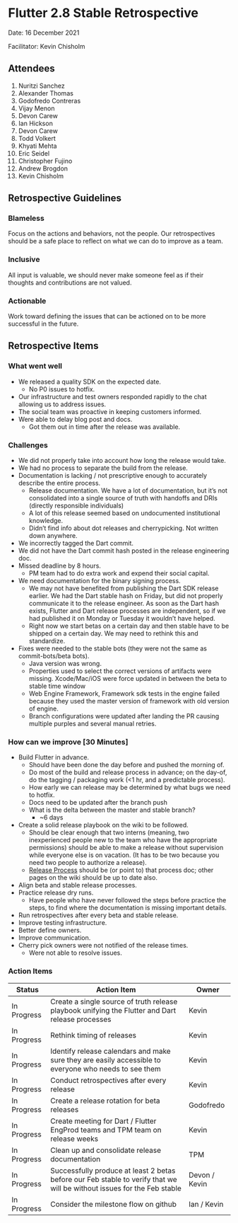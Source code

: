 # Flutter 2.8 Stable Retrospective

Date: 16 December 2021

Facilitator: Kevin Chisholm

## Attendees

1. Nuritzi Sanchez
1. Alexander Thomas
1. Godofredo Contreras
1. Vijay Menon
1. Devon Carew
1. Ian Hickson
1. Devon Carew
1. Todd Volkert
1. Khyati Mehta
1. Eric Seidel
1. Christopher Fujino
1. Andrew Brogdon
1. Kevin Chisholm

## Retrospective Guidelines

### Blameless

Focus on the actions and behaviors, not the people.  Our retrospectives should be a safe place to reflect on what we can do to improve as a team.

### Inclusive

All input is valuable, we should never make someone feel as if their thoughts and contributions are not valued.

### Actionable

Work toward defining the issues that can be actioned on to be more successful in the future.

## Retrospective Items

### What went well

* We released a quality SDK on the expected date.
  * No P0 issues to hotfix.
* Our infrastructure and test owners responded rapidly to the chat allowing us to address issues.
* The social team was proactive in keeping customers informed.
* Were able to delay blog post and docs.
  * Got them out in time after the release was available.

### Challenges

* We did not properly take into account how long the release would take.
* We had no process to separate the build from the release.
* Documentation is lacking / not prescriptive enough to accurately describe the entire process.
  * Release documentation. We have a lot of documentation, but it’s not consolidated into a single source of truth with handoffs and DRIs (directly responsible individuals)
  * A lot of this release seemed based on undocumented institutional knowledge.
  * Didn’t find info about dot releases and cherrypicking. Not written down anywhere.
* We incorrectly tagged the Dart commit.
* We did not have the Dart commit hash posted in the release engineering doc.
* Missed deadline by 8 hours.
  * PM team had to do extra work and expend their social capital.
* We need documentation for the binary signing process.
  * We may not have benefited from publishing the Dart SDK release earlier. We had the Dart stable hash on Friday, but did not properly communicate it to the release engineer. As soon as the Dart hash exists, Flutter and Dart release processes are independent, so if we had published it on Monday or Tuesday it wouldn’t have helped.
  * Right now we start betas on a certain day and then stable have to be shipped on a certain day. We may need to rethink this and standardize.
* Fixes were needed to the stable bots (they were not the same as commit-bots/beta bots).
  * Java version was wrong.
  * Properties used to select the correct versions of artifacts were missing.
Xcode/Mac/iOS were force updated in between the beta to stable time window
  * Web Engine Framework, Framework sdk tests in the engine failed because they used the master version of framework with old version of engine.
  * Branch configurations were updated after landing the PR causing multiple purples and several manual retries.

### How can we improve [30 Minutes]

* Build Flutter in advance.
  * Should have been done the day before and pushed the morning of.
  * Do most of the build and release process in advance; on the day-of, do the tagging / packaging work (<1 hr, and a predictable process).
  * How early we can release may be determined by what bugs we need to hotfix.
  * Docs need to be updated after the branch push
  * What is the delta between the master and stable branch?
    * ~6 days
* Create a solid release playbook on the wiki to be followed.
  * Should be clear enough that two interns (meaning, two inexperienced people new to the team who have the appropriate permissions) should be able to make a release without supervision while everyone else is on vacation. (It has to be two because you need two people to authorize a release).
  * [Release Process](../releases/Release-process.md) should be (or point to) that process doc; other pages on the wiki should be up to date also.
* Align beta and stable release processes.
* Practice release dry runs.
  * Have people who have never followed the steps before practice the steps, to find where the documentation is missing important details.
* Run retrospectives after every beta and stable release.
* Improve testing infrastructure.
* Better define owners.
* Improve communication.
* Cherry pick owners were not notified of the release times.
  * Were not able to resolve issues.

### Action Items

| Status | Action Item | Owner |
|--------|-------------|-------|
| In Progress | Create a single source of truth release playbook unifying the Flutter and Dart release processes | Kevin |
| In Progress | Rethink timing of releases | Kevin |
| In Progress | Identify release calendars and make sure they are easily accessible to everyone who needs to see them | Kevin |
| In Progress | Conduct retrospectives after every release | Kevin |
| In Progress | Create a release rotation for beta releases | Godofredo |
| In Progress | Create meeting for Dart / Flutter EngProd teams and TPM team on release weeks | Kevin |
| In Progress | Clean up and consolidate release documentation | TPM |
| In Progress | Successfully produce at least 2 betas before our Feb stable to verify that we will be without issues for the Feb stable | Devon / Kevin |
| In Progress | Consider the milestone flow on github | Ian / Kevin |
